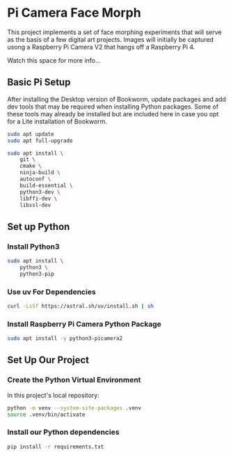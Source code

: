 # Pi Camera Face Morph

This project implements a set of face morphing experiments that will serve as the basis of a few digital art projects. Images will initially be captured usong a Raspberry Pi Camera V2 that hangs off a Raspberry Pi 4.

Watch this space for more info...

## Basic Pi Setup

After installing the Desktop version of Bookworm, update packages and add dev tools that may be required when installing Python packages. Some of these tools may already be installed but are included here in case you opt for a Lite installation of Bookworm.

```bash
sudo apt update
sudo apt full-upgrade
```

```bash
sudo apt install \
    git \
    cmake \
    ninja-build \
    autoconf \
    build-essential \
    python3-dev \
    libffi-dev \
    libssl-dev
```

## Set up Python

### Install Python3

```bash
sudo apt install \
    python3 \
    python3-pip 
```

### Use uv For Dependencies

```bash
curl -LsSf https://astral.sh/uv/install.sh | sh
```

### Install Raspberry Pi Camera Python Package

```bash
sudo apt install -y python3-picamera2
```

## Set Up Our Project

### Create the Python Virtual Environment

In this project's local repository:

```bash
python -m venv --system-site-packages .venv
source .venv/bin/activate
```

### Install our Python dependencies

```bash
pip install -r requirements.txt
```
